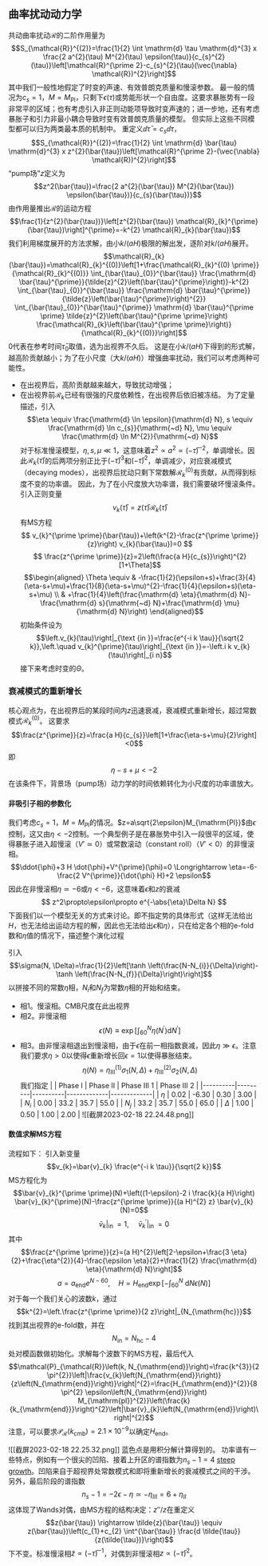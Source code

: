 ## 曲率扰动动力学
共动曲率扰动$\mathcal{R}$的二阶作用量为
$$S_{\mathcal{R}}^{(2)}=\frac{1}{2} \int \mathrm{d} \tau \mathrm{d}^{3} x \frac{2 a^{2}(\tau) M^{2}(\tau) \epsilon(\tau)}{c_{s}^{2}(\tau)}\left[\mathcal{R}^{\prime 2}-c_{s}^{2}(\tau)(\vec{\nabla} \mathcal{R})^{2}\right]$$
其中我们一般性地假定了时变的声速、有效普朗克质量和慢滚参数。
最一般的情况为$c_s=1$，$M=M_\mathrm{Pl}$，只剩下$\epsilon(\tau)$或势能形状一个自由度。这要求暴胀势有一段非常平的区域；也有考虑引入非正则动能项导致时变声速的；进一步地，还有考虑暴胀子和引力非最小耦合导致时变有效普朗克质量的模型。
但实际上这些不同模型都可以归为两类最本质的机制中。
重定义$\dd{\bar{\tau}}=c_s\dd\tau$，
$$S_{\mathcal{R}}^{(2)}=\frac{1}{2} \int \mathrm{d} \bar{\tau} \mathrm{d}^{3} x z^{2}(\bar{\tau})\left[\mathcal{R}^{\prime 2}-(\vec{\nabla} \mathcal{R})^{2}\right]$$
“pump场”$z$定义为
$$z^2(\bar{\tau})=\frac{2 a^{2}(\bar{\tau}) M^{2}(\bar{\tau}) \epsilon(\bar{\tau})}{c_{s}(\bar{\tau})}$$
由作用量推出$\mathcal{R}$的运动方程
$$\frac{1}{z^{2}(\bar{\tau})}\left[z^{2}(\bar{\tau}) \mathcal{R}_{k}^{\prime}(\bar{\tau})\right]^{\prime}=-k^{2} \mathcal{R}_{k}(\bar{\tau})$$
我们利用梯度展开的方法求解，由小$k/(aH)$极限的解出发，逐阶对$k/(aH)$展开。
$$\mathcal{R}_{k}(\bar{\tau})=\mathcal{R}_{k}^{(0)}\left[1+\frac{\mathcal{R}_{k}^{(0) \prime}}{\mathcal{R}_{k}^{(0)}} \int_{\bar{\tau}_{0}}^{\bar{\tau}} \frac{\mathrm{d} \bar{\tau}^{\prime}}{\tilde{z}^{2}\left(\bar{\tau}^{\prime}\right)}-k^{2} \int_{\bar{\tau}_{0}}^{\bar{\tau}} \frac{\mathrm{d} \bar{\tau}^{\prime}}{\tilde{z}\left(\bar{\tau}^{\prime}\right)^{2}} \int_{\bar{\tau}_{0}}^{\bar{\tau}^{\prime}} \mathrm{d} \bar{\tau}^{\prime \prime} \tilde{z}^{2}\left(\bar{\tau}^{\prime \prime}\right) \frac{\mathcal{R}_{k}\left(\bar{\tau}^{\prime \prime}\right)}{\mathcal{R}_{k}^{(0)}}\right]$$
$0$代表在参考时间$\bar{\tau}_0$取值，选为出视界不久后。
这是在小$k/(aH)$下得到的形式解，越高阶贡献越小；为了在小尺度（大$k/(aH)$）增强曲率扰动，我们可以考虑两种可能性。
- 在出视界后，高阶贡献越来越大，导致扰动增强；
- 在出视界前$\mathcal{R}_{k}$已经有很强的尺度依赖性，在出视界后依旧被冻结。
为了定量描述，引入
$$\eta \equiv \frac{\mathrm{d} \ln \epsilon}{\mathrm{d} N}, s \equiv \frac{\mathrm{d} \ln c_{s}}{\mathrm{~d} N}, \mu \equiv \frac{\mathrm{d} \ln M^{2}}{\mathrm{~d} N}$$
对于标准慢滚模型，$\eta,s,\mu\ll 1$，这意味着$z^2\propto a^2\propto (-\bar{\tau})^{-2}$，单调增长。因此$\mathcal{R}_{k}(\bar{\tau})$的后两项分别正比于$(-\bar{\tau})^{3}$和$(-\bar{\tau})^{2}$，单调减少，对应衰减模式（decaying modes），出视界后扰动只剩下常数解$\mathcal{R}_{k}^{(0)}$有贡献，从而得到标度不变的功率谱。
因此，为了在小尺度放大功率谱，我们需要破坏慢滚条件。
引入正则变量
$$v_{k}(\bar{\tau})=z(\bar{\tau}) \mathcal{R}_{k}(\bar{\tau})$$
有MS方程
$$
v_{k}^{\prime \prime}(\bar{\tau})+\left(k^{2}-\frac{z^{\prime \prime}}{z}\right) v_{k}(\bar{\tau})=0 
$$
$$
\frac{z^{\prime \prime}}{z}=2\left(\frac{a H}{c_{s}}\right)^{2}[1+\Theta]$$
$$\begin{aligned}
\Theta \equiv & -\frac{1}{2}(\epsilon+s)+\frac{3}{4}(\eta-s+\mu)+\frac{1}{8}(\eta-s+\mu)^{2}-\frac{1}{4}(\epsilon+s)(\eta-s+\mu) \\
& +\frac{1}{4}\left(\frac{\mathrm{d} \eta}{\mathrm{d} N}-\frac{\mathrm{d} s}{\mathrm{~d} N}+\frac{\mathrm{d} \mu}{\mathrm{d} N}\right) 
\end{aligned}$$
初始条件设为
$$\left.v_{k}(\tau)\right|_{\text {in }}=\frac{e^{-i k \tau}}{\sqrt{2 k}},\left.\quad v_{k}^{\prime}(\tau)\right|_{\text {in }}=-\left.i k v_{k}(\tau)\right|_{i n}$$
接下来考虑时变的$\Theta$。

### 衰减模式的重新增长
核心观点为，在出视界后的某段时间内$z$迅速衰减，衰减模式重新增长，超过常数模式$\mathcal{R}_{k}^{(0)}$。
这要求
$$\frac{z^{\prime}}{z}=\frac{a H}{c_{s}}\left[1+\frac{\eta-s+\mu}{2}\right]<0$$
即
$$\eta-s+\mu<-2$$
在该条件下，背景场（pump场）动力学的时间依赖转化为小尺度的功率谱放大。

#### 非吸引子相的参数化
我们考虑$c_s=1$，$M=M_\mathrm{Pl}$的情况。$z=a\sqrt{2\epsilon}M_{\mathrm{Pl}}$由$\epsilon$控制，这又由$\eta<{-2}$控制。一个典型例子是在暴胀势中引入一段很平的区域，使得暴胀子进入超慢滚（$V'\simeq 0$）或常数滚动（constant roll）（$V'<0$）的非慢滚相。
$$\ddot{\phi}+3 H \dot{\phi}+V^{\prime}(\phi)=0 \Longrightarrow \eta=-6-\frac{2 V^{\prime}}{\dot{\phi} H}+2 \epsilon$$
因此在非慢滚相$\eta\simeq -6$或$\eta< -6$，这意味着$\epsilon$和$z$的衰减
$$
z^2\propto\epsilon\propto e^{-\abs{\eta}\Delta N}
$$
下面我们以一个模型无关的方式来讨论。即不指定势的具体形式（这样无法给出$H$，也无法给出运动方程的解，因此也无法给出$\epsilon$和$\eta$），只在给定各个相的e-fold数和$\eta$值的情况下，描述整个演化过程

引入$$\sigma(N, \Delta)=\frac{1}{2}\left[\tanh \left(\frac{N-N_{i}}{\Delta}\right)-\tanh \left(\frac{N-N_{f}}{\Delta}\right)\right]$$以拼接不同的常数$\eta$相，$N_i$和$N_f$为常数$\eta$相的开始和结束。
- 相1。慢滚相。CMB尺度在此出视界
- 相2。非慢滚相
$$\epsilon(N) \equiv \exp \left[\int_{60}^{N} \eta\left(N^{\prime}\right) \mathrm{d} N^{\prime}\right]$$
- 相3。由非慢滚相退出到慢滚相，由于$\epsilon$在前一相指数衰减，因此$\eta\gg\epsilon$。注意我们要求$\eta>0$以使得$\epsilon$重新增长回$\epsilon=1$以使得暴胀结束。
$$\eta(N)=\eta_{\mathrm{III}}^{(1)} \sigma_{1}(N, \Delta)+\eta_{\mathrm{III}}^{(2)} \sigma_{2}(N, \Delta)$$
我们指定
|          | Phase I | Phase II | Phase III 1 | Phase III 2 |
|----------|---------|----------|-------------|-------------|
| $\eta$   | 0.02    | -6.30    | 0.30        | 3.00        |
| $N_i$    | 0.00    | 33.2     | 35.7        | 55.0        |
| $N_j$    | 33.2    | 35.7     | 55.0        | 65.0        |
| $\Delta$ | 1.00    | 0.50     | 1.00        | 2.00        |
![[截屏2023-02-18 22.24.48.png]]

#### 数值求解MS方程
流程如下：
引入新变量
$$v_{k}=\bar{v}_{k} \frac{e^{-i k \tau}}{\sqrt{2 k}}$$
MS方程化为
$$\bar{v}_{k}^{\prime \prime}(N)+\left((1-\epsilon)-2 i \frac{k}{a H}\right) \bar{v}_{k}^{\prime}(N)-\frac{z^{\prime \prime}}{(a H)^{2} z} \bar{v}_{k}(N)=0$$
$$\left.\bar{v}_{k}\right|_{\text {in }}=1,\left.\quad \bar{v}_{k}^{\prime}\right|_{\text {in }}=0$$
其中
$$\frac{z^{\prime \prime}}{z}=(a H)^{2}\left[2-\epsilon+\frac{3 \eta}{2}+\frac{\eta^{2}}{4}-\frac{\epsilon \eta}{2}+\frac{1}{2} \frac{\mathrm{d} \eta}{\mathrm{d} N}\right]$$
$$a=a_{\mathrm{end}} e^{N-60}, \quad H=H_{\mathrm{end}} \exp \left[-\int_{60}^{N} \mathrm{~d} N \epsilon(N)\right]$$
对于每一个我们关心的波数$k$，通过
$$k^{2}=\left.\frac{z^{\prime \prime}}{2 z}\right|_{N_{\mathrm{hc}}}$$
找到其出视界的e-fold数，并在$$N_{\mathrm{in}}=N_{\mathrm{hc}}-4$$处对模函数做初始化。求解每个波数下的MS方程，最后代入
$$\mathcal{P}_{\mathcal{R}}\left(k, N_{\mathrm{end}}\right)=\frac{k^{3}}{2 \pi^{2}}\left|\frac{v_{k}\left(N_{\mathrm{end}}\right)}{z\left(N_{\mathrm{end}}\right)}\right|^{2}=\frac{H_{\mathrm{end}}^{2}}{8 \pi^{2} \epsilon\left(N_{\mathrm{end}}\right) M_{\mathrm{pl}}^{2}}\left(\frac{k}{k_{\mathrm{end}}}\right)^{2}\left|\bar{v}_{k}\left(N_{\mathrm{end}}\right)\right|^{2}$$
注意，可以要求$\mathcal{P}_\mathcal{R}(k_{\mathrm{cmb}})=2.1\times 10^{-9}$以确定$H_{\mathrm{end}}$。

![[截屏2023-02-18 22.25.32.png]]
蓝色点是用积分解计算得到的。
功率谱有一些特点，例如有一个很尖的凹陷、接着上升区的谱指数为$n_s-1=4$ [steep growth](file:///Users/lyuzhenhong/Desktop/Academic/Research/PBH/1811.11158_Steepest%20growth%20of%20the%20power%20spectrum%20and%20primordial%20black%20holes.pdf)。凹陷来自于超视界处常数模式和即将重新增长的衰减模式之间的干涉。
另外，最后阶段的谱指数
$$
n_s-1=-2\epsilon-\eta\simeq-\eta_{{III}}=6+\eta_{II}
$$
这体现了Wands对偶，由MS方程的结构决定：$z''/z$在重定义
$$z(\bar{\tau}) \rightarrow \tilde{z}(\bar{\tau}) \equiv z(\bar{\tau})\left(c_{1}+c_{2} \int^{\bar{\tau}} \frac{d \tilde{\tau}}{z(\tilde{\tau})}\right)$$
下不变。标准慢滚相$\tilde{z}\propto (-\bar{\tau})^{-1}$，对偶到非慢滚相$z\propto (-\bar{\tau})^2$。